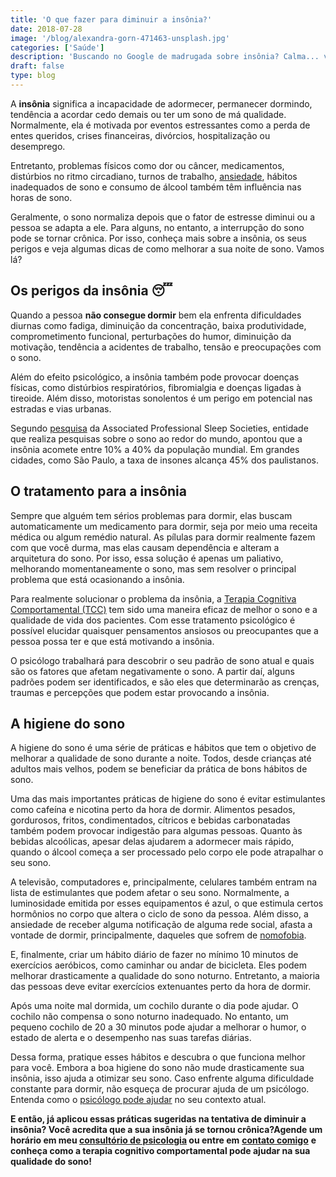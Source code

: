 ```yaml
---
title: 'O que fazer para diminuir a insônia?'
date: 2018-07-28
image: '/blog/alexandra-gorn-471463-unsplash.jpg'
categories: ['Saúde']
description: 'Buscando no Google de madrugada sobre insônia? Calma... você não está sozinho. A Psicologia ensina sobre como melhorar seu sono com poucas mud...'
draft: false
type: blog
---
```


A **insônia** significa a incapacidade de adormecer, permanecer dormindo, tendência a acordar cedo demais ou ter um sono de má qualidade. Normalmente, ela é motivada por eventos estressantes como a perda de entes queridos, crises financeiras, divórcios, hospitalização ou desemprego.

Entretanto, problemas físicos como dor ou câncer, medicamentos, distúrbios no ritmo circadiano, turnos de trabalho, [ansiedade](/5-dicas-de-como-lidar-com-pessoas-com-transtorno-de-ansiedade/), hábitos inadequados de sono e consumo de álcool também têm influência nas horas de sono.

Geralmente, o sono normaliza depois que o fator de estresse diminui ou a pessoa se adapta a ele. Para alguns, no entanto, a interrupção do sono pode se tornar crônica. Por isso, conheça mais sobre a insônia, os seus perigos e veja algumas dicas de como melhorar a sua noite de sono. Vamos lá?

## **Os perigos da insônia 😴**

Quando a pessoa **não consegue dormir** bem ela enfrenta dificuldades diurnas como fadiga, diminuição da concentração, baixa produtividade, comprometimento funcional, perturbações do humor, diminuição da motivação, tendência a acidentes de trabalho, tensão e preocupações com o sono.

Além do efeito psicológico, a insônia também pode provocar doenças físicas, como distúrbios respiratórios, fibromialgia e doenças ligadas à tireoide. Além disso, motoristas sonolentos é um perigo em potencial nas estradas e vias urbanas.

Segundo [pesquisa](https://www.correiobraziliense.com.br/app/noticia/revista/2012/07/29/interna_revista_correio,312671/o-perigo-de-nao-dormir.shtml) da Associated Professional Sleep Societies, entidade que realiza pesquisas sobre o sono ao redor do mundo, apontou que a insônia acomete entre 10% a 40% da população mundial. Em grandes cidades, como São Paulo, a taxa de insones alcança 45% dos paulistanos.

## **O tratamento para a insônia**

Sempre que alguém tem sérios problemas para dormir, elas buscam automaticamente um medicamento para dormir, seja por meio uma receita médica ou algum remédio natural. As pílulas para dormir realmente fazem com que você durma, mas elas causam dependência e alteram a arquitetura do sono. Por isso, essa solução é apenas um paliativo, melhorando momentaneamente o sono, mas sem resolver o principal problema que está ocasionando a insônia.

Para realmente solucionar o problema da insônia, a [Terapia Cognitiva Comportamental (TCC)](/como-funciona-a-terapia-cognitiva-comportamental/) tem sido uma maneira eficaz de melhor o sono e a qualidade de vida dos pacientes. Com esse tratamento psicológico é possível elucidar quaisquer pensamentos ansiosos ou preocupantes que a pessoa possa ter e que está motivando a insônia.

O psicólogo trabalhará para descobrir o seu padrão de sono atual e quais são os fatores que afetam negativamente o sono. A partir daí, alguns padrões podem ser identificados, e são eles que determinarão as crenças, traumas e percepções que podem estar provocando a insônia.

## **A higiene do sono**

A higiene do sono é uma série de práticas e hábitos que tem o objetivo de melhorar a qualidade de sono durante a noite. Todos, desde crianças até adultos mais velhos, podem se beneficiar da prática de bons hábitos de sono.

Uma das mais importantes práticas de higiene do sono é evitar estimulantes como cafeína e nicotina perto da hora de dormir. Alimentos pesados, gordurosos, fritos, condimentados, cítricos e bebidas carbonatadas também podem provocar indigestão para algumas pessoas. Quanto às bebidas alcoólicas, apesar delas ajudarem a adormecer mais rápido, quando o álcool começa a ser processado pelo corpo ele pode atrapalhar o seu sono.

A televisão, computadores e, principalmente, celulares também entram na lista de estimulantes que podem afetar o seu sono. Normalmente, a luminosidade emitida por esses equipamentos é azul, o que estimula certos hormônios no corpo que altera o ciclo de sono da pessoa. Além disso, a ansiedade de receber alguma notificação de alguma rede social, afasta a vontade de dormir, principalmente, daqueles que sofrem de [nomofobia](/nomofobia-medo-de-ficar-sem-o-celular/).

E, finalmente, criar um hábito diário de fazer no mínimo 10 minutos de exercícios aeróbicos, como caminhar ou andar de bicicleta. Eles podem melhorar drasticamente a qualidade do sono noturno. Entretanto, a maioria das pessoas deve evitar exercícios extenuantes perto da hora de dormir.

Após uma noite mal dormida, um cochilo durante o dia pode ajudar. O cochilo não compensa o sono noturno inadequado. No entanto, um pequeno cochilo de 20 a 30 minutos pode ajudar a melhorar o humor, o estado de alerta e o desempenho nas suas tarefas diárias.

Dessa forma, pratique esses hábitos e descubra o que funciona melhor para você. Embora a boa higiene do sono não mude drasticamente sua insônia, isso ajuda a otimizar seu sono. Caso enfrente alguma dificuldade constante para dormir, não esqueça de procurar ajuda de um psicólogo. Entenda como o [psicólogo pode ajudar](/pra-que-serve-um-psicologo-clinico/) no seu contexto atual.

**E então, já aplicou essas práticas sugeridas na tentativa de diminuir a insônia? Você acredita que a sua insônia já se tornou crônica?Agende um horário em meu [consultório de psicologia](/) ou entre em** [**contato comigo**](/contato/) **e conheça como a terapia cognitivo comportamental pode ajudar na sua qualidade do sono!**
